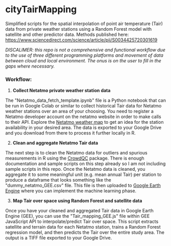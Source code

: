 # cityTairMapping

Simplified scripts for the spatial interpolation of point air temperature (Tair) data from private weather stations using a Random Forest model with satellite and other predictor data. Methods published here: https://www.sciencedirect.com/science/article/pii/S0034425720301619

*DISCALIMER: this repo is not a comprehensive and functional workflow due to the use of three different programming platforms and movement of data between cloud and local environment. The onus is on the user to fill in the gaps where necessary.*

### Workflow:
1. **Collect Netatmo private weather station data**

The "Netatmo_data_fetch_template.ipynb" file is a Python notebook that can be run in Google Colab or similar to collect historical Tair data for Netatmo weather stations over an area of your choosing. You need to register a Netatmo developer account on the netatmo website in order to make calls to their API. Explore the [Netatmo weather map](https://weathermap.netatmo.com/) to get an idea for the station availability in your desired area. The data is exported to your Google Drive and you download from there to process it further locally in R.

2. **Clean and aggregate Netatmo Tair data**

The next step is to clean the Netatmo data for outliers and spurious measurements in R using the [CrowdQC](https://depositonce.tu-berlin.de/handle/11303/7520.3) package. There is enough documentation and sample scripts on this step already so I am not including sample scripts in this repo. Once the Netatmo data is cleaned, you aggregate it to some meaningful unit (e.g. mean annual Tair) per station to produce a dataframe that looks something like the "dummy_netatmo_GEE.csv" file. This file is then uploaded to [Google Earth Engine](https://earthengine.google.com/) where you can implement the machine learning phase.

3. **Map Tair over space using Random Forest and satellite data**

Once you have your cleaned and aggregated Tair data in Google Earth Engine (GEE), you can use the "Tair_mapping_GEE.js" file within GEE JavaScript API to interpolate/predict Tair over space. This script extracts satellite and terrain data for each Netatmo station, trains a Random Forest regression model, and then predicts the Tair over the entire study area. The output is a TIFF file exported to your Google Drive. 
